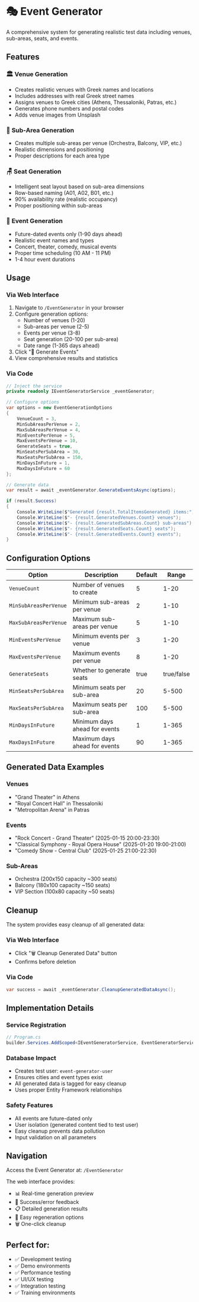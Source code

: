 # 🎭 Event Generator

A comprehensive system for generating realistic test data including venues, sub-areas, seats, and events.

## Features

### 🏛️ **Venue Generation**
- Creates realistic venues with Greek names and locations
- Includes addresses with real Greek street names
- Assigns venues to Greek cities (Athens, Thessaloniki, Patras, etc.)
- Generates phone numbers and postal codes
- Adds venue images from Unsplash

### 📍 **Sub-Area Generation**
- Creates multiple sub-areas per venue (Orchestra, Balcony, VIP, etc.)
- Realistic dimensions and positioning
- Proper descriptions for each area type

### 🪑 **Seat Generation**  
- Intelligent seat layout based on sub-area dimensions
- Row-based naming (A01, A02, B01, etc.)
- 90% availability rate (realistic occupancy)
- Proper positioning within sub-areas

### 🎪 **Event Generation**
- Future-dated events only (1-90 days ahead)
- Realistic event names and types
- Concert, theater, comedy, musical events
- Proper time scheduling (10 AM - 11 PM)
- 1-4 hour event durations

## Usage

### Via Web Interface
1. Navigate to `/EventGenerator` in your browser
2. Configure generation options:
   - Number of venues (1-20)
   - Sub-areas per venue (2-5)
   - Events per venue (3-8)
   - Seat generation (20-100 per sub-area)
   - Date range (1-365 days ahead)
3. Click "🚀 Generate Events"
4. View comprehensive results and statistics

### Via Code
```csharp
// Inject the service
private readonly IEventGeneratorService _eventGenerator;

// Configure options
var options = new EventGenerationOptions
{
    VenueCount = 3,
    MinSubAreasPerVenue = 2,
    MaxSubAreasPerVenue = 4,
    MinEventsPerVenue = 5,
    MaxEventsPerVenue = 10,
    GenerateSeats = true,
    MinSeatsPerSubArea = 30,
    MaxSeatsPerSubArea = 150,
    MinDaysInFuture = 1,
    MaxDaysInFuture = 60
};

// Generate data
var result = await _eventGenerator.GenerateEventsAsync(options);

if (result.Success)
{
    Console.WriteLine($"Generated {result.TotalItemsGenerated} items:");
    Console.WriteLine($"- {result.GeneratedVenues.Count} venues");
    Console.WriteLine($"- {result.GeneratedSubAreas.Count} sub-areas");
    Console.WriteLine($"- {result.GeneratedSeats.Count} seats");  
    Console.WriteLine($"- {result.GeneratedEvents.Count} events");
}
```

## Configuration Options

| Option | Description | Default | Range |
|--------|-------------|---------|-------|
| `VenueCount` | Number of venues to create | 5 | 1-20 |
| `MinSubAreasPerVenue` | Minimum sub-areas per venue | 2 | 1-10 |
| `MaxSubAreasPerVenue` | Maximum sub-areas per venue | 5 | 1-10 |
| `MinEventsPerVenue` | Minimum events per venue | 3 | 1-20 |
| `MaxEventsPerVenue` | Maximum events per venue | 8 | 1-20 |
| `GenerateSeats` | Whether to generate seats | true | true/false |
| `MinSeatsPerSubArea` | Minimum seats per sub-area | 20 | 5-500 |
| `MaxSeatsPerSubArea` | Maximum seats per sub-area | 100 | 5-500 |
| `MinDaysInFuture` | Minimum days ahead for events | 1 | 1-365 |
| `MaxDaysInFuture` | Maximum days ahead for events | 90 | 1-365 |

## Generated Data Examples

### Venues
- "Grand Theater" in Athens
- "Royal Concert Hall" in Thessaloniki  
- "Metropolitan Arena" in Patras

### Events
- "Rock Concert - Grand Theater" (2025-01-15 20:00-23:30)
- "Classical Symphony - Royal Opera House" (2025-01-20 19:00-21:00)
- "Comedy Show - Central Club" (2025-01-25 21:00-22:30)

### Sub-Areas
- Orchestra (200x150 capacity ~300 seats)
- Balcony (180x100 capacity ~150 seats)
- VIP Section (100x80 capacity ~50 seats)

## Cleanup

The system provides easy cleanup of all generated data:

### Via Web Interface
- Click "🗑️ Cleanup Generated Data" button
- Confirms before deletion

### Via Code  
```csharp
var success = await _eventGenerator.CleanupGeneratedDataAsync();
```

## Implementation Details

### Service Registration
```csharp
// Program.cs
builder.Services.AddScoped<IEventGeneratorService, EventGeneratorService>();
```

### Database Impact
- Creates test user: `event-generator-user`
- Ensures cities and event types exist
- All generated data is tagged for easy cleanup
- Uses proper Entity Framework relationships

### Safety Features
- All events are future-dated only
- User isolation (generated content tied to test user)
- Easy cleanup prevents data pollution
- Input validation on all parameters

## Navigation

Access the Event Generator at: `/EventGenerator`

The web interface provides:
- 📊 Real-time generation preview
- 🎯 Success/error feedback  
- 📋 Detailed generation results
- 🔄 Easy regeneration options
- 🗑️ One-click cleanup

## Perfect for:
- ✅ Development testing
- ✅ Demo environments  
- ✅ Performance testing
- ✅ UI/UX testing
- ✅ Integration testing
- ✅ Training environments